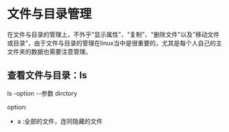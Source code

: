 # 文件与目录管理

在文件与目录的管理上，不外乎"显示属性"、"复制"、"删除文件"以及"移动文件或目录"，由于文件与目录的管理在linux当中是很重要的，尤其是每个人自己的主文件夹的数据也需要注意管理。

## 查看文件与目录：ls
ls -option --参数 dirctory

option:
- a :全部的文件，连同隐藏的文件